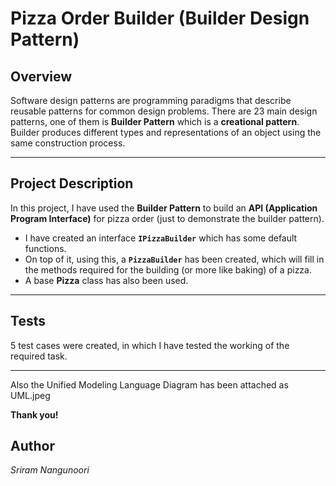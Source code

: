 # Pizza Order Builder (Builder Design Pattern)

## Overview

Software design patterns are programming paradigms that describe reusable patterns for common design problems. 
There are 23 main design patterns, one of them is **Builder Pattern** which is a **creational pattern**. 
Builder produces different types and representations of an object using the same construction process.

---

## Project Description

In this project, I have used the **Builder Pattern** to build an **API (Application Program Interface)** for pizza order (just to demonstrate the builder pattern).

- I have created an interface **`IPizzaBuilder`** which has some default functions. 
- On top of it, using this, a **`PizzaBuilder`** has been created, which will fill in the methods required for the building (or more like baking) of a pizza. 
- A base **Pizza** class has also been used.

---

## Tests

5 test cases were created, in which I have tested the working of the required task.

---

Also the Unified Modeling Language Diagram has been attached as UML.jpeg

**Thank you!** 

## Author

*Sriram Nangunoori*
